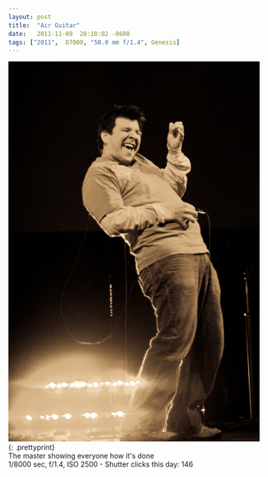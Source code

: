 ```yaml
---
layout: post
title:  "Air Guitar"
date:   2011-11-09  20:10:02 -0600
tags: ["2011",  D7000, "50.0 mm f/1.4", Genesis]
---
```

![:title](/images/2011/2011_1109_D7K2939.jpg)
{: .prettyprint}  
The master showing everyone how it's done  
1/8000 sec, f/1.4, ISO 2500 - Shutter clicks this day: 146
